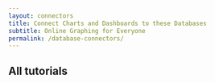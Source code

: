 ```yaml
---
layout: connectors
title: Connect Charts and Dashboards to these Databases
subtitle: Online Graphing for Everyone
permalink: /database-connectors/
---
```


## All tutorials
